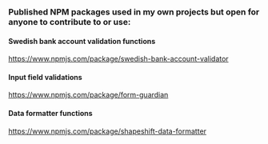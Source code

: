 ### Published NPM packages used in my own projects but open for anyone to contribute to or use:

#### Swedish bank account validation functions
https://www.npmjs.com/package/swedish-bank-account-validator

#### Input field validations
https://www.npmjs.com/package/form-guardian

#### Data formatter functions
https://www.npmjs.com/package/shapeshift-data-formatter
